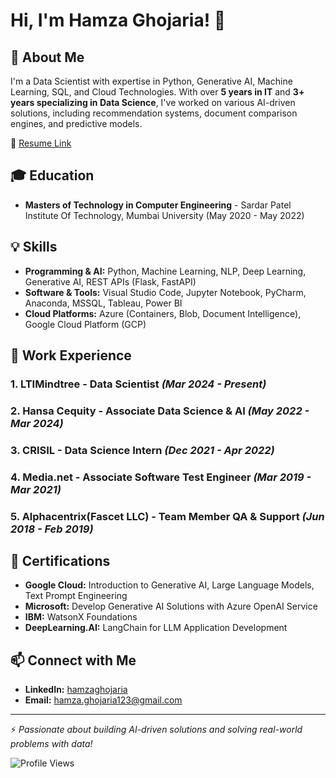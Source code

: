 # Hi, I'm Hamza Ghojaria! 👋

## 🚀 About Me
I'm a Data Scientist with expertise in Python, Generative AI, Machine Learning, SQL, and Cloud Technologies. With over **5 years in IT** and **3+ years specializing in Data Science**, I've worked on various AI-driven solutions, including recommendation systems, document comparison engines, and predictive models.

📄 [Resume Link](https://github.com/hamzaghojaria/hamzaghojaria/blob/369c9c9089c2efdf3183ffdced38bb8e5ed7f2a3/Hamza%20Ghojaria%20Resume.pdf)
## 🎓 Education
- **Masters of Technology in Computer Engineering** - Sardar Patel Institute Of Technology, Mumbai University (May 2020 - May 2022)

## 💡 Skills
- **Programming & AI:** Python, Machine Learning, NLP, Deep Learning, Generative AI, REST APIs (Flask, FastAPI)
- **Software & Tools:** Visual Studio Code, Jupyter Notebook, PyCharm, Anaconda, MSSQL, Tableau, Power BI
- **Cloud Platforms:** Azure (Containers, Blob, Document Intelligence), Google Cloud Platform (GCP)

## 💼 Work Experience
### **1. LTIMindtree - Data Scientist** *(Mar 2024 - Present)*

### **2. Hansa Cequity - Associate Data Science & AI** *(May 2022 - Mar 2024)*

### **3. CRISIL - Data Science Intern** *(Dec 2021 - Apr 2022)*

### **4. Media.net - Associate Software Test Engineer** *(Mar 2019 - Mar 2021)*

### **5. Alphacentrix(Fascet LLC) - Team Member QA & Support** *(Jun 2018 - Feb 2019)*

## 📜 Certifications
- **Google Cloud:** Introduction to Generative AI, Large Language Models, Text Prompt Engineering
- **Microsoft:** Develop Generative AI Solutions with Azure OpenAI Service
- **IBM:** WatsonX Foundations
- **DeepLearning.AI:** LangChain for LLM Application Development

## 📫 Connect with Me
- **LinkedIn:** [hamzaghojaria](https://linkedin.com/in/hamzaghojaria)
- **Email:** hamza.ghojaria123@gmail.com

---
⚡ *Passionate about building AI-driven solutions and solving real-world problems with data!*

![Profile Views](https://komarev.com/ghpvc/?username=hamzaghojaria&color=blue)



